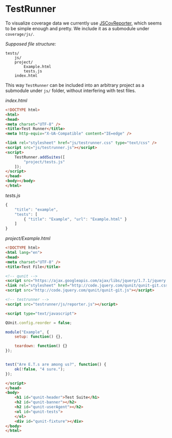 TestRunner
==========

To visualize coverage data we currently use [JSCovReporter](https://github.com/jayarjo/JSCovReporter), which seems to be simple enough and pretty. We include it as a submodule under `coverage/js/`.

*Supposed file structure:*

```
tests/
	js/
	project/
		Example.html
		tests.js
	index.html
```

This way `TestRunner` can be included into an arbitrary project as a submodule under `js/` folder, without interfering with test files.

*index.html*

```html
<!DOCTYPE html>
<html>
<head>
<meta charset="UTF-8" />
<title>Test Runner</title>
<meta http-equiv="X-UA-Compatible" content="IE=edge" />

<link rel="stylesheet" href="js/testrunner.css" type="text/css" />
<script src="js/testrunner.js"></script>
<script>
	TestRunner.addSuites([
		"project/tests.js"
	]);
</script>
</head>
<body></body>
</html>
```

*tests.js*

```javascript
{
	"title": "example",
	"tests": [
		{ "title": "Example", "url": "Example.html" }
	]
}
``` 

*project/Example.html*

```html
<!DOCTYPE html>
<html lang="en">
<head>
<meta charset="UTF-8" />
<title>Test File</title>

<!-- qunit -->
<script src="https://ajax.googleapis.com/ajax/libs/jquery/1.7.1/jquery.min.js"></script>
<link rel="stylesheet" href="http://code.jquery.com/qunit/qunit-git.css" type="text/css" />
<script src="http://code.jquery.com/qunit/qunit-git.js"></script>

<!-- testrunner -->
<script src="testrunner/js/reporter.js"></script>

<script type="text/javascript">

QUnit.config.reorder = false;

module("Example", {
	setup: function() {},

	teardown: function() {}
});


test("Are E.T.s are among us?", function() {
	ok(!false, "4 sure.");
});

</script>
</head>
<body>
	<h1 id="qunit-header">Test Suite</h1>
	<h2 id="qunit-banner"></h2>
	<h2 id="qunit-userAgent"></h2>
	<ol id="qunit-tests">
	</ol>
    <div id="qunit-fixture"></div>
</body>
</html>
```
